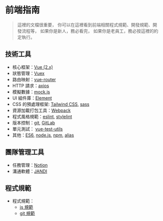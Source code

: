 # 前端指南

> 這裡的文檔很重要，
> 你可以在這裡看到前端相關程式規範、開發規範、開發流程等，
> 如果你是新人，務必看完，
> 如果你是老員工，務必按這裡的約定執行。

## 技術工具

- 核心框架：[Vue (2.x)](https://cn.vuejs.org/v2/guide/)
- 狀態管理：[Vuex](https://vuex.vuejs.org/zh-cn/intro.html)
- 路由映射：[vue-router](https://router.vuejs.org/zh-cn/)
- HTTP 請求：[axios](https://github.com/mzabriskie/axios)
- 模擬數據：[mock.js](http://mockjs.com/)
- UI 組件庫：[Element](http://element.eleme.io/#/zh-CN/component/quickstart)
- CSS 的預處理框架: [Tailwind CSS](https://tailwindcss.com/), [sass](http://sass.bootcss.com/)
- 資源加載打包工具：[Webpack](https://webpack.github.io/)
- 程式風格規範：[eslint](http://eslint.org/), [stylelint](https://stylelint.io/)
- 版本控制：[git](https://git-scm.com/), [GitLab](http://git.yinunite.com/)
- 單元測試： [vue-test-utils](https://vue-test-utils.vuejs.org/zh-cn/)
- 其他：[ES6](https://wohugb.gitbooks.io/ecmascript-6/content/index.html), [node.js](https://nodejs.org/en/), [npm](https://www.npmjs.com/), [alias](https://webpack.js.org/configuration/resolve/)

## 團隊管理工具

- 任務管理：[Notion](https://www.notion.so/)
- 溝通軟體：[JANDI](https://www.jandi.com/)

## 程式規範

- 程式規範：
  - [js 規範](./rules/js/js.md)
  - [git 規範](./rules/git/git.md)

